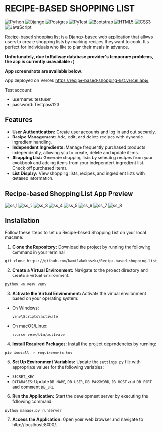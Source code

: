 # RECIPE-BASED SHOPPING LIST
![Python](https://img.shields.io/badge/python-3670A0?style=for-the-badge&logo=python&logoColor=ffdd54)
![Django](https://img.shields.io/badge/django-%23092E20.svg?style=for-the-badge&logo=django&logoColor=white)
![Postgres](https://img.shields.io/badge/postgres-%23316192.svg?style=for-the-badge&logo=postgresql&logoColor=white)
![PyTest](https://img.shields.io/badge/Pytest-003A9B?style=for-the-badge&logo=pytest&logoColor=white)
![Bootstrap](https://img.shields.io/badge/bootstrap-%238511FA.svg?style=for-the-badge&logo=bootstrap&logoColor=white)
![HTML5](https://img.shields.io/badge/html5-%23E34F26.svg?style=for-the-badge&logo=html5&logoColor=white)
![CSS3](https://img.shields.io/badge/css3-%231572B6.svg?style=for-the-badge&logo=css3&logoColor=white)
![JavaScript](https://img.shields.io/badge/javascript-%23323330.svg?style=for-the-badge&logo=javascript&logoColor=%23F7DF1E)

Recipe-based shopping list is a Django-based web application that allows users to create shopping lists 
by marking recipes they want to cook. It's perfect for individuals who like to plan their meals in advance.

**Unfortunately, due to Railway database provider's temporary problems, the app is currently unavailable :(**

**App screenshots are available below.**

App deployed on Vercel: https://recipe-based-shopping-list.vercel.app/

Test account:
* username: testuser
* password: Testpass123

## Features

* **User Authentication:** Create user accounts and log in and out securely.
* **Recipe Management:** Add, edit, and delete recipes with dynamic ingredient handling.
* **Independent Ingredients:** Manage frequently purchased products independently, allowing you to create, delete and update items.
* **Shopping List:** Generate shopping lists by selecting recipes from your cookbook and adding items from your independent ingredient list. Check off purchased items.
* **List Display:** View shopping lists, recipes, and ingredient lists with detailed information.

## Recipe-based Shopping List App Preview

![ss_1](https://github.com/kamilakokoszka/Recipe-based-shopping-list/assets/127201515/963a2939-89cd-49be-94d7-9fa7bb84d9fe)
![ss_2](https://github.com/kamilakokoszka/Recipe-based-shopping-list/assets/127201515/091b1b01-d399-4241-b951-712291269978)
![ss_3](https://github.com/kamilakokoszka/Recipe-based-shopping-list/assets/127201515/9bdfb223-cce6-403f-ab59-d2633fe7f560)
![ss_4](https://github.com/kamilakokoszka/Recipe-based-shopping-list/assets/127201515/b8d2e07e-2bd0-4c88-b379-d36eed765caf)
![ss_5](https://github.com/kamilakokoszka/Recipe-based-shopping-list/assets/127201515/cea35d72-1670-4ee5-9392-00b8a3b065b1)
![ss_6](https://github.com/kamilakokoszka/Recipe-based-shopping-list/assets/127201515/123e8403-1407-4c79-b6bd-26de98eeeb85)
![ss_7](https://github.com/kamilakokoszka/Recipe-based-shopping-list/assets/127201515/df2ad360-7940-4029-9b00-f72d1a69fcc8)
![ss_8](https://github.com/kamilakokoszka/Recipe-based-shopping-list/assets/127201515/81634b79-62a7-47af-b84e-088b2d32798d)

## Installation

Follow these steps to set up Recipe-based Shopping List on your local machine:

1. **Clone the Repository:** Download the project by running the following command in your terminal:
```
git clone https://github.com/kamilakokoszka/Recipe-based-shopping-list
```
2. **Create a Virtual Environment:** Navigate to the project directory and create a virtual environment:
```
python -m venv venv
```
3. **Activate the Virtual Environment:** Activate the virtual environment based on your operating system:
- On Windows:
    ```shell
    venv\Scripts\activate
    ```
- On macOS/Linux:
  ```shell
  source venv/bin/activate
  ```
4. **Install Required Packages:** Install the project dependencies by running:
```
pip install -r requirements.txt
```
5. **Set Up Environment Variables:** Update the `settings.py` file with appropriate values for the following variables:
- `SECRET_KEY`
- `DATABASES`: Update `DB_NAME`, `DB_USER`, `DB_PASSWORD`, `DB_HOST` and `DB_PORT` and comment `DB_URL`
6. **Run the Application:** Start the development server by executing the following command:
```
python manage.py runserver
```
7. **Access the Application:** Open your web browser and navigate to http://localhost:8000/.

